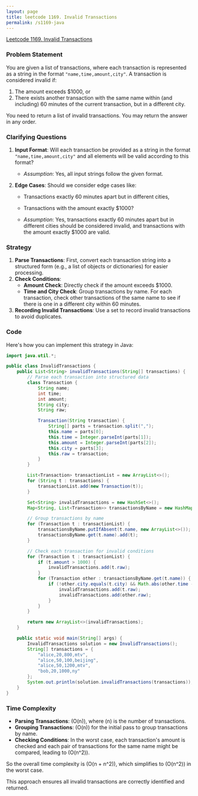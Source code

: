 ```yaml
---
layout: page
title: leetcode 1169. Invalid Transactions
permalink: /s1169-java
---
```

[Leetcode 1169. Invalid Transactions](https://algoadvance.github.io/algoadvance/l1169)
### Problem Statement

You are given a list of transactions, where each transaction is represented as a string in the format `"name,time,amount,city"`. A transaction is considered invalid if:
1. The amount exceeds $1000, or
2. There exists another transaction with the same name within (and including) 60 minutes of the current transaction, but in a different city.

You need to return a list of invalid transactions. You may return the answer in any order.

### Clarifying Questions

1. **Input Format**: Will each transaction be provided as a string in the format `"name,time,amount,city"` and all elements will be valid according to this format?
   - *Assumption*: Yes, all input strings follow the given format.

2. **Edge Cases**: Should we consider edge cases like:
   - Transactions exactly 60 minutes apart but in different cities,
   - Transactions with the amount exactly $1000?

   - *Assumption*: Yes, transactions exactly 60 minutes apart but in different cities should be considered invalid, and transactions with the amount exactly $1000 are valid.

### Strategy

1. **Parse Transactions**: First, convert each transaction string into a structured form (e.g., a list of objects or dictionaries) for easier processing.
2. **Check Conditions**:
   - **Amount Check**: Directly check if the amount exceeds $1000.
   - **Time and City Check**: Group transactions by name. For each transaction, check other transactions of the same name to see if there is one in a different city within 60 minutes.
3. **Recording Invalid Transactions**: Use a set to record invalid transactions to avoid duplicates.

### Code

Here's how you can implement this strategy in Java:

```java
import java.util.*;

public class InvalidTransactions {
    public List<String> invalidTransactions(String[] transactions) {
        // Parse each transaction into structured data
        class Transaction {
            String name;
            int time;
            int amount;
            String city;
            String raw;

            Transaction(String transaction) {
                String[] parts = transaction.split(",");
                this.name = parts[0];
                this.time = Integer.parseInt(parts[1]);
                this.amount = Integer.parseInt(parts[2]);
                this.city = parts[3];
                this.raw = transaction;
            }
        }

        List<Transaction> transactionList = new ArrayList<>();
        for (String t : transactions) {
            transactionList.add(new Transaction(t));
        }

        Set<String> invalidTransactions = new HashSet<>();
        Map<String, List<Transaction>> transactionsByName = new HashMap<>();

        // Group transactions by name
        for (Transaction t : transactionList) {
            transactionsByName.putIfAbsent(t.name, new ArrayList<>());
            transactionsByName.get(t.name).add(t);
        }

        // Check each transaction for invalid conditions
        for (Transaction t : transactionList) {
            if (t.amount > 1000) {
                invalidTransactions.add(t.raw);
            }
            for (Transaction other : transactionsByName.get(t.name)) {
                if (!other.city.equals(t.city) && Math.abs(other.time - t.time) <= 60) {
                    invalidTransactions.add(t.raw);
                    invalidTransactions.add(other.raw);
                }
            }
        }

        return new ArrayList<>(invalidTransactions);
    }

    public static void main(String[] args) {
        InvalidTransactions solution = new InvalidTransactions();
        String[] transactions = {
            "alice,20,800,mtv",
            "alice,50,100,beijing",
            "alice,50,1200,mtv",
            "bob,20,1000,ny"
        };
        System.out.println(solution.invalidTransactions(transactions));
    }
}
```

### Time Complexity

- **Parsing Transactions**: \(O(n)\), where \(n\) is the number of transactions.
- **Grouping Transactions**: \(O(n)\) for the initial pass to group transactions by name.
- **Checking Conditions**: In the worst case, each transaction's amount is checked and each pair of transactions for the same name might be compared, leading to \(O(n^2)\).

So the overall time complexity is \(O(n + n^2)\), which simplifies to \(O(n^2)\) in the worst case.

This approach ensures all invalid transactions are correctly identified and returned.